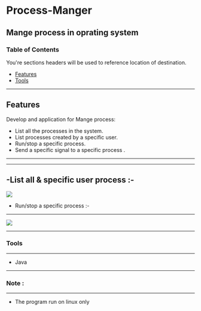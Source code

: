 # Process-Manger
Mange process in oprating system 
----
### Table of Contents
You're sections headers will be used to reference location of destination.

- [Features](#Features)
- [Tools](#Tools)

---

## Features

Develop and application for Mange process: 

- List all the processes in the system.
- List processes created by a specific user. 
- Run/stop a specific process. 
- Send a specific signal to a specific process . 

---

---
-List all & specific user process :-
---
![](https://github.com/Joseph-Essa/Process-Manger/blob/main/Gifs/list)

- Run/stop a specific process :-
---
![](https://github.com/Joseph-Essa/Process-Manger/blob/main/Gifs/run&kill)

---
### Tools
----
- Java

----
### Note : 
----
- The program run on linux only


